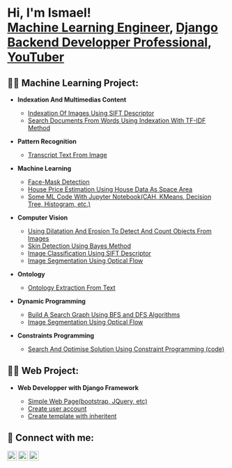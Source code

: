 <h1>Hi, I'm Ismael! <br/><a href="https://github.com/ismaelo05">Machine Learning Engineer</a>, <a href="linkedin.com/in/tankeu-ismael">Django Backend Developper Professional</a>, <a href="https://www.youtube.com/c/joshmadakor">YouTuber</a></h1>

<h2>👨‍💻 Machine Learning Project:</h2>

- <b>Indexation And Multimedias Content</b>
  - [Indexation Of Images Using SIFT Descriptor](https://github.com/ismaelo05/indexation_images_with_sift)
  - [Search Documents From Words Using Indexation With TF-IDF Method](https://github.com/ismaelo05/text_indexation_tfidf)
  
- <b>Pattern Recognition</b>
  - [Transcript Text From Image](https://github.com/ismaelo05/Transcript-text-from-image)
- <b>Machine Learning</b>
  - [Face-Mask Detection](https://github.com/ismaelo05/face-mask-detection)
  - [House Price Estimation Using House Data As Space Area](https://github.com/ismaelo05/Machine-learning)
  - [Some ML Code With Jupyter Notebook(CAH, KMeans, Decision Tree, Histogram, etc.)](https://github.com/ismaelo05/jupyter-notebook)
  
  
- <b>Computer Vision</b>
  - [Using Dilatation And Erosion To Detect And Count Objects From Images](https://github.com/ismaelo05/-Comptage_Objets)
  - [Skin Detection Using Bayes Method](https://github.com/ismaelo05/skinDetection)
  - [Image Classification Using SIFT Descriptor](https://github.com/ismaelo05/image-classification-xith-SIFT-description)
  - [Image Segmentation Using Optical Flow](https://github.com/ismaelo05/Optical_flow)
  

- <b>Ontology</b>
  - [Ontology Extraction From Text](https://github.com/ismaelo05/-OntoTextBea)
  
- <b>Dynamic Programming</b>
  - [Build A Search Graph Using BFS and DFS Algorithms](https://github.com/ismaelo05/GraphManipulation)
  - [Image Segmentation Using Optical Flow](https://github.com/ismaelo05/Optical_flow)
  
- <b>Constraints Programming</b>
  - [Search And Optimise Solution Using Constraint Programming (code)](https://github.com/ismaelo05/-Programmation-Par-Contrainte1-)

<h2>👨‍💻 Web Project:</h2>

- <b>Web Developper with Django Framework</b>

  - [Simple Web Page(bootstrap, JQuery, etc)](https://github.com/ismaelo05/html_css_js_fournisseur_pharmacie)
  - [Create user account](https://github.com/ismaelo05/create_user_with_django)
  - [Create template with inheritent](https://github.com/ismaelo05/django_with_template)



<h2> 🤳 Connect with me:</h2>

[<img align="left" alt="JoshMadakor | Twitter" width="22px" src="https://cdn.jsdelivr.net/npm/simple-icons@v3/icons/twitter.svg" />][twitter]
[<img align="left" alt="JoshMadakor | LinkedIn" width="22px" src="https://cdn.jsdelivr.net/npm/simple-icons@v3/icons/linkedin.svg" />][linkedin]
[<img align="left" alt="JoshMadakor | Instagram" width="22px" src="https://cdn.jsdelivr.net/npm/simple-icons@v3/icons/instagram.svg" />][instagram]

[twitter]: https://twitter.com/ismaelo1905?t=kI240-Q9A84vunL8MFGXzg&s=09
[instagram]: https://www.instagram.com/bams2551/
[linkedin]: linkedin.com/in/tankeu-ismael

